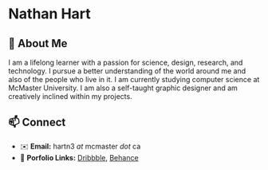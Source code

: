 # Nathan Hart
## 👋 About Me
I am a lifelong learner with a passion for science, design, research, and technology. I pursue a better understanding of the world around me and also of the people who live in it. I am currently studying computer science at McMaster University. I am also a self-taught graphic designer and am creatively inclined within my projects.

## 📫 Connect
- ✉️ **Email:** hartn3 _at_ mcmaster _dot_ ca
- 🎨 **Porfolio Links:** [Dribbble](https://dribbble.com/NathanBHart), [Behance](https://www.behance.net/nathanbhart)


<!--
**NathanBHart/NathanBHart** is a ✨ _special_ ✨ repository because its `README.md` (this file) appears on your GitHub profile.

Here are some ideas to get you started:

- 🔭 I’m currently working on ...
- 🌱 I’m currently learning ...
- 👯 I’m looking to collaborate on ...
- 🤔 I’m looking for help with ...
- 💬 Ask me about ...
- 📫 How to reach me: ...
- 😄 Pronouns: ...
- ⚡ Fun fact: ...
-->
